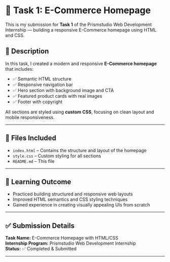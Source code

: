 # 🛒 Task 1: E-Commerce Homepage

This is my submission for **Task 1** of the Prismstudio Web Development Internship — building a responsive E-Commerce homepage using HTML and CSS.

## 📄 Description

In this task, I created a modern and responsive **E-Commerce homepage** that includes:

- ✅ Semantic HTML structure  
- ✅ Responsive navigation bar  
- ✅ Hero section with background image and CTA  
- ✅ Featured product cards with real images  
- ✅ Footer with copyright  

All sections are styled using **custom CSS**, focusing on clean layout and mobile responsiveness.

---

## 📂 Files Included

- `index.html` – Contains the structure and layout of the homepage  
- `style.css` – Custom styling for all sections  
- `README.md` – This file  

---

## 🧠 Learning Outcome

- Practiced building structured and responsive web layouts  
- Improved HTML semantics and CSS styling techniques  
- Gained experience in creating visually appealing UIs from scratch  

---

## ✅ Submission Details

**Task Name:** E-Commerce Homepage with HTML/CSS  
**Internship Program:** Prismstudio Web Development Internship  
**Status:** ✅ Completed & Submitted  

---

